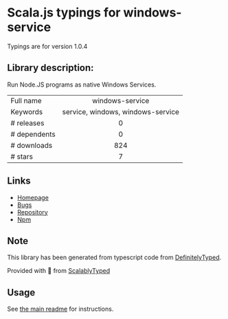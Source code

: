 
# Scala.js typings for windows-service

Typings are for version 1.0.4

## Library description:
Run Node.JS programs as native Windows Services.

|                    |                 |
| ------------------ | :-------------: |
| Full name          | windows-service |
| Keywords           | service, windows, windows-service |
| # releases         | 0 |
| # dependents       | 0 |
| # downloads        | 824 |
| # stars            | 7 |

## Links
- [Homepage](https://github.com/stephenwvickers/node-windows-service#readme)
- [Bugs](https://github.com/stephenwvickers/node-windows-service/issues)
- [Repository](https://github.com/stephenwvickers/node-windows-service)
- [Npm](https://www.npmjs.com/package/windows-service)
    


## Note
This library has been generated from typescript code from [DefinitelyTyped](https://definitelytyped.org).

Provided with :purple_heart: from [ScalablyTyped](https://github.com/oyvindberg/ScalablyTyped)

## Usage
See [the main readme](../../readme.md) for instructions.


